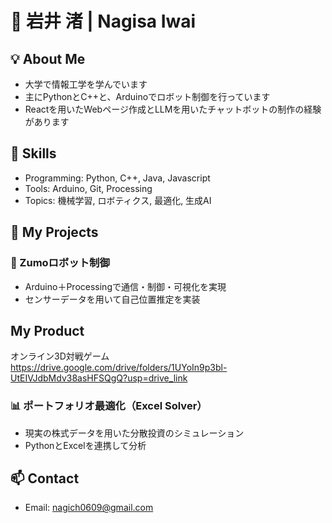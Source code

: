 # 👋 岩井 渚 | Nagisa Iwai

## 💡 About Me
- 大学で情報工学を学んでいます
- 主にPythonとC++と、Arduinoでロボット制御を行っています
- Reactを用いたWebページ作成とLLMを用いたチャットボットの制作の経験があります

## 🔧 Skills
- Programming: Python, C++, Java, Javascript
- Tools: Arduino, Git, Processing
- Topics: 機械学習, ロボティクス, 最適化, 生成AI

## 📁 My Projects
### 🤖 Zumoロボット制御
- Arduino＋Processingで通信・制御・可視化を実現
- センサーデータを用いて自己位置推定を実装

## My Product

オンライン3D対戦ゲーム
https://drive.google.com/drive/folders/1UYoIn9p3bl-UtEIVJdbMdv38asHFSQgQ?usp=drive_link


### 📊 ポートフォリオ最適化（Excel Solver）
- 現実の株式データを用いた分散投資のシミュレーション
- PythonとExcelを連携して分析

## 📫 Contact
- Email: nagich0609@gmail.com
